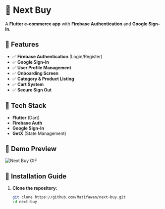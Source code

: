 # 🛒 Next Buy  
A **Flutter e-commerce app** with **Firebase Authentication** and **Google Sign-In**.

## 📌 Features  
- ✅ **Firebase Authentication** (Login/Register)  
- ✅ **Google Sign-In**  
- ✅ **User Profile Management**  
- ✅ **Onboarding Screen**  
- ✅ **Category & Product Listing**  
- ✅ **Cart System**  
- ✅ **Secure Sign Out**

## 🚀 Tech Stack  
- **Flutter** (Dart)  
- **Firebase Auth**  
- **Google Sign-In**  
- **GetX** (State Management)

## 🎥 Demo Preview  
![Next Buy GIF](https://github.com/Matifawan/next-buy/blob/main/next_buy.gif)

## 🎯 Installation Guide  
1. **Clone the repository:**  
   ```sh
   git clone https://github.com/Matifawan/next-buy.git
   cd next-buy

